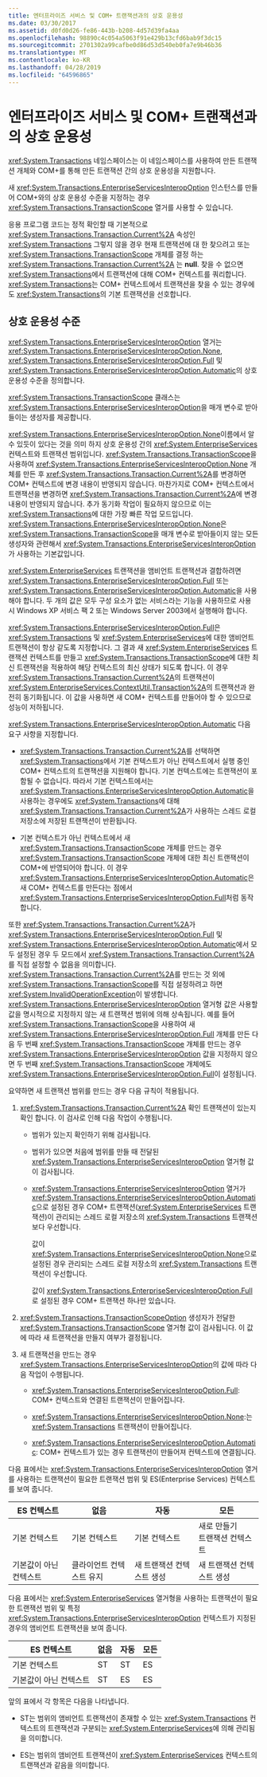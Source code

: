 ```yaml
---
title: 엔터프라이즈 서비스 및 COM+ 트랜잭션과의 상호 운용성
ms.date: 03/30/2017
ms.assetid: d0fd0d26-fe86-443b-b208-4d57d39fa4aa
ms.openlocfilehash: 98890c4c054a5063f91e429b13cfd6bab9f3dc15
ms.sourcegitcommit: 2701302a99cafbe0d86d53d540eb0fa7e9b46b36
ms.translationtype: MT
ms.contentlocale: ko-KR
ms.lasthandoff: 04/28/2019
ms.locfileid: "64596865"
---
```

# <a name="interoperability-with-enterprise-services-and-com-transactions"></a>엔터프라이즈 서비스 및 COM+ 트랜잭션과의 상호 운용성
<xref:System.Transactions> 네임스페이스는 이 네임스페이스를 사용하여 만든 트랜잭션 개체와 COM+를 통해 만든 트랜잭션 간의 상호 운용성을 지원합니다.  
  
 새 <xref:System.Transactions.EnterpriseServicesInteropOption> 인스턴스를 만들어 COM+와의 상호 운용성 수준을 지정하는 경우 <xref:System.Transactions.TransactionScope> 열거를 사용할 수 있습니다.  
  
 응용 프로그램 코드는 정적 확인할 때 기본적으로 <xref:System.Transactions.Transaction.Current%2A> 속성인 <xref:System.Transactions> 그렇지 않을 경우 현재 트랜잭션에 대 한 찾으려고 또는 <xref:System.Transactions.TransactionScope> 개체를 결정 하는 <xref:System.Transactions.Transaction.Current%2A> 는 **null**. 찾을 수 없으면 <xref:System.Transactions>에서 트랜잭션에 대해 COM+ 컨텍스트를 쿼리합니다. <xref:System.Transactions>는 COM+ 컨텍스트에서 트랜잭션을 찾을 수 있는 경우에도 <xref:System.Transactions>의 기본 트랜잭션을 선호합니다.  
  
## <a name="interoperability-levels"></a>상호 운용성 수준  
 <xref:System.Transactions.EnterpriseServicesInteropOption> 열거는 <xref:System.Transactions.EnterpriseServicesInteropOption.None>, <xref:System.Transactions.EnterpriseServicesInteropOption.Full> 및 <xref:System.Transactions.EnterpriseServicesInteropOption.Automatic>의 상호 운용성 수준을 정의합니다.  
  
 <xref:System.Transactions.TransactionScope> 클래스는 <xref:System.Transactions.EnterpriseServicesInteropOption>을 매개 변수로 받아들이는 생성자를 제공합니다.  
  
 <xref:System.Transactions.EnterpriseServicesInteropOption.None>이름에서 알 수 있듯이 있다는 것을 의미 하지 상호 운용성 간의 <xref:System.EnterpriseServices> 컨텍스트와 트랜잭션 범위입니다. <xref:System.Transactions.TransactionScope>을 사용하여 <xref:System.Transactions.EnterpriseServicesInteropOption.None> 개체를 만든 후 <xref:System.Transactions.Transaction.Current%2A>를 변경하면 COM+ 컨텍스트에 변경 내용이 반영되지 않습니다. 마찬가지로 COM+ 컨텍스트에서 트랜잭션을 변경하면 <xref:System.Transactions.Transaction.Current%2A>에 변경 내용이 반영되지 않습니다. 추가 동기화 작업이 필요하지 않으므로 이는 <xref:System.Transactions>에 대한 가장 빠른 작업 모드입니다. <xref:System.Transactions.EnterpriseServicesInteropOption.None>은 <xref:System.Transactions.TransactionScope>을 매개 변수로 받아들이지 않는 모든 생성자와 관련해서 <xref:System.Transactions.EnterpriseServicesInteropOption>가 사용하는 기본값입니다.  
  
 <xref:System.EnterpriseServices> 트랜잭션을 앰비언트 트랜잭션과 결합하려면 <xref:System.Transactions.EnterpriseServicesInteropOption.Full> 또는 <xref:System.Transactions.EnterpriseServicesInteropOption.Automatic>을 사용해야 합니다. 두 개의 값은 모두 구성 요소가 없는 서비스라는 기능을 사용하므로 사용 시 Windows XP 서비스 팩 2 또는 Windows Server 2003에서 실행해야 합니다.  
  
 <xref:System.Transactions.EnterpriseServicesInteropOption.Full>은 <xref:System.Transactions> 및 <xref:System.EnterpriseServices>에 대한 앰비언트 트랜잭션이 항상 같도록 지정합니다. 그 결과 새 <xref:System.EnterpriseServices> 트랜잭션 컨텍스트를 만들고 <xref:System.Transactions.TransactionScope>에 대한 최신 트랜잭션을 적용하여 해당 컨텍스트의 최신 상태가 되도록 합니다. 이 경우 <xref:System.Transactions.Transaction.Current%2A>의 트랜잭션이 <xref:System.EnterpriseServices.ContextUtil.Transaction%2A>의 트랜잭션과 완전히 동기화됩니다. 이 값을 사용하면 새 COM+ 컨텍스트를 만들어야 할 수 있으므로 성능이 저하됩니다.  
  
 <xref:System.Transactions.EnterpriseServicesInteropOption.Automatic> 다음 요구 사항을 지정합니다.  
  
- <xref:System.Transactions.Transaction.Current%2A>를 선택하면 <xref:System.Transactions>에서 기본 컨텍스트가 아닌 컨텍스트에서 실행 중인 COM+ 컨텍스트의 트랜잭션을 지원해야 합니다. 기본 컨텍스트에는 트랜잭션이 포함될 수 없습니다. 따라서 기본 컨텍스트에서는 <xref:System.Transactions.EnterpriseServicesInteropOption.Automatic>을 사용하는 경우에도 <xref:System.Transactions>에 대해 <xref:System.Transactions.Transaction.Current%2A>가 사용하는 스레드 로컬 저장소에 저장된 트랜잭션이 반환됩니다.  
  
- 기본 컨텍스트가 아닌 컨텍스트에서 새 <xref:System.Transactions.TransactionScope> 개체를 만드는 경우 <xref:System.Transactions.TransactionScope> 개체에 대한 최신 트랜잭션이 COM+에 반영되어야 합니다. 이 경우 <xref:System.Transactions.EnterpriseServicesInteropOption.Automatic>은 새 COM+ 컨텍스트를 만든다는 점에서 <xref:System.Transactions.EnterpriseServicesInteropOption.Full>처럼 동작합니다.  
  
 또한 <xref:System.Transactions.Transaction.Current%2A>가 <xref:System.Transactions.EnterpriseServicesInteropOption.Full> 및 <xref:System.Transactions.EnterpriseServicesInteropOption.Automatic>에서 모두 설정된 경우 두 모드에서 <xref:System.Transactions.Transaction.Current%2A>를 직접 설정할 수 없음을 의미합니다.  <xref:System.Transactions.Transaction.Current%2A>를 만드는 것 외에 <xref:System.Transactions.TransactionScope>를 직접 설정하려고 하면 <xref:System.InvalidOperationException>이 발생합니다. <xref:System.Transactions.EnterpriseServicesInteropOption> 열거형 값은 사용할 값을 명시적으로 지정하지 않는 새 트랜잭션 범위에 의해 상속됩니다. 예를 들어 <xref:System.Transactions.TransactionScope>을 사용하여 새 <xref:System.Transactions.EnterpriseServicesInteropOption.Full> 개체를 만든 다음 두 번째 <xref:System.Transactions.TransactionScope> 개체를 만드는 경우 <xref:System.Transactions.EnterpriseServicesInteropOption> 값을 지정하지 않으면 두 번째 <xref:System.Transactions.TransactionScope> 개체에도 <xref:System.Transactions.EnterpriseServicesInteropOption.Full>이 설정됩니다.  
  
 요약하면 새 트랜잭션 범위를 만드는 경우 다음 규칙이 적용됩니다.  
  
1. <xref:System.Transactions.Transaction.Current%2A> 확인 트랜잭션이 있는지 확인 합니다. 이 검사로 인해 다음 작업이 수행됩니다.  
  
    - 범위가 있는지 확인하기 위해 검사됩니다.  
  
    - 범위가 있으면 처음에 범위를 만들 때 전달된 <xref:System.Transactions.EnterpriseServicesInteropOption> 열거형 값이 검사됩니다.  
  
    - <xref:System.Transactions.EnterpriseServicesInteropOption> 열거가 <xref:System.Transactions.EnterpriseServicesInteropOption.Automatic>으로 설정된 경우 COM+ 트랜잭션(<xref:System.EnterpriseServices> 트랜잭션)이 관리되는 스레드 로컬 저장소의 <xref:System.Transactions> 트랜잭션보다 우선합니다.  
  
         값이 <xref:System.Transactions.EnterpriseServicesInteropOption.None>으로 설정된 경우 관리되는 스레드 로컬 저장소의 <xref:System.Transactions> 트랜잭션이 우선합니다.  
  
         값이 <xref:System.Transactions.EnterpriseServicesInteropOption.Full>로 설정된 경우 COM+ 트랜잭션 하나만 있습니다.  
  
2. <xref:System.Transactions.TransactionScopeOption> 생성자가 전달한 <xref:System.Transactions.TransactionScope> 열거형 값이 검사됩니다. 이 값에 따라 새 트랜잭션을 만들지 여부가 결정됩니다.  
  
3. 새 트랜잭션을 만드는 경우 <xref:System.Transactions.EnterpriseServicesInteropOption>의 값에 따라 다음 작업이 수행됩니다.  
  
    - <xref:System.Transactions.EnterpriseServicesInteropOption.Full>: COM+ 컨텍스트와 연결된 트랜잭션이 만들어집니다.  
  
    - <xref:System.Transactions.EnterpriseServicesInteropOption.None>:는 <xref:System.Transactions> 트랜잭션이 만들어집니다.  
  
    - <xref:System.Transactions.EnterpriseServicesInteropOption.Automatic>: COM+ 컨텍스트가 있는 경우 트랜잭션이 만들어져 컨텍스트에 연결됩니다.  
  
 다음 표에서는 <xref:System.Transactions.EnterpriseServicesInteropOption> 열거를 사용하는 트랜잭션이 필요한 트랜잭션 범위 및 ES(Enterprise Services) 컨텍스트를 보여 줍니다.  
  
|ES 컨텍스트|없음|자동|모든|  
|----------------|----------|---------------|----------|  
|기본 컨텍스트|기본 컨텍스트|기본 컨텍스트|새로 만들기 <br />트랜잭션 컨텍스트|  
|기본값이 아닌 컨텍스트|클라이언트 컨텍스트 유지|새 트랜잭션 컨텍스트 생성|새 트랜잭션 컨텍스트 생성|  
  
 다음 표에서는 <xref:System.EnterpriseServices> 열거형을 사용하는 트랜잭션이 필요한 트랜잭션 범위 및 특정 <xref:System.Transactions.EnterpriseServicesInteropOption> 컨텍스트가 지정된 경우의 앰비언트 트랜잭션을 보여 줍니다.  
  
|ES 컨텍스트|없음|자동|모든|  
|----------------|----------|---------------|----------|  
|기본 컨텍스트|ST|ST|ES|  
|기본값이 아닌 컨텍스트|ST|ES|ES|  
  
 앞의 표에서 각 항목은 다음을 나타냅니다.  
  
- ST는 범위의 앰비언트 트랜잭션이 존재할 수 있는 <xref:System.Transactions> 컨텍스트의 트랜잭션과 구분되는 <xref:System.EnterpriseServices>에 의해 관리됨을 의미합니다.  
  
- ES는 범위의 앰비언트 트랜잭션이 <xref:System.EnterpriseServices> 컨텍스트의 트랜잭션과 같음을 의미합니다.
